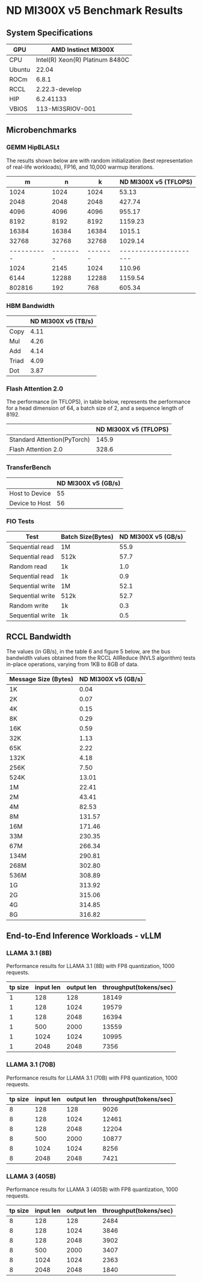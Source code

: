 
# ND MI300X v5 Benchmark Results

## System Specifications

| GPU           | AMD Instinct MI300X |
|---------------|-------------------|
| CPU           | Intel(R) Xeon(R) Platinum 8480C |
| Ubuntu        |   22.04  |
| ROCm        |   6.8.1  |
| RCCL  | 2.22.3-develop |
| HIP | 6.2.41133 |
| VBIOS  | 113-MI3SRIOV-001 |


## Microbenchmarks
### GEMM HipBLASLt  

The results shown below are with random initialization (best representation of real-life workloads), FP16, and 10,000 warmup iterations.

| m           | n         | k        | ND MI300X v5 (TFLOPS)    | 
| ----------- | --------- | -------- | ---------------------- |  
| 1024        | 1024      | 1024     | 53.13                   |  
| 2048        | 2048      | 2048     |  427.74           |  
| 4096        | 4096      | 4096     |  955.17                |  
| 8192        | 8192      | 8192     |  1159.23               |  
| 16384       | 16384     | 16384    |  1015.1               |  
| 32768       | 32768     | 32768    |  1029.14               | 
| \---------- | \-------- | \------- | \--------------------- |  
| 1024        | 2145      | 1024     |   110.96                 |  
| 6144        | 12288     | 12288    |   1159.54             |  
| 802816      | 192       | 768      |    605.34               |  

### HBM Bandwidth

|       | ND MI300X v5 (TB/s) | 
| ----- | ----------------- |  
| Copy  | 4.11              |  
| Mul   | 4.26              |  
| Add   | 4.14              |  
| Triad | 4.09              |  
| Dot   | 3.87              |  


### Flash Attention 2.0

The performance (in TFLOPS), in table below, represents the performance for a head dimension of 64, a batch size of 2, and a sequence length of 8192.

|       | ND MI300X v5 (TFLOPS) | 
| ----- | ----------------- |  
| Standard Attention(PyTorch)  | 145.9   |  
| Flash Attention 2.0   | 328.6  |

### TransferBench

|                       | ND MI300X v5 (GB/s) |  
| --------------------- | ----------------- |  
| Host to Device        | 55                |  
| Device to Host        | 56                |  


### FIO Tests

| Test             | Batch Size(Bytes) | ND MI300X v5 (GB/s) |  
| ---------------- | ----------------- | ----------------- |  
| Sequential read  | 1M                | 55.9              |  
| Sequential read  | 512k              | 57.7              |  
| Random read      | 1k                | 1.0              |  
| Sequential read  | 1k                | 0.9              |  
| Sequential write | 1M                | 52.1              |  
| Sequential write | 512k              | 52.7              |  
| Random write     | 1k                | 0.3              |  
| Sequential write | 1k                | 0.5             |  


## RCCL Bandwidth

The values (in GB/s), in the table 6 and figure 5 below, are the bus bandwidth values obtained from the RCCL AllReduce (NVLS algorithm) tests in-place operations, varying from 1KB to 8GB of data.

| Message Size (Bytes) | ND MI300X v5 (GB/s) |  
| -------------------- | ----------------- |  
| 1K                   | 0.04              |  
| 2K                   | 0.07              | 
| 4K                   | 0.15              |  
| 8K                   | 0.29              |  
| 16K                  | 0.59              |  
| 32K                  | 1.13             |  
| 65K                  | 2.22              |  
| 132K                 | 4.18              |  
| 256K                 | 7.50             |  
| 524K                 | 13.01             |  
| 1M                   | 22.41             |  
| 2M                   | 43.41             |  
| 4M                   | 82.53            |  
| 8M                   | 131.57            |  
| 16M                  | 171.46            |  
| 33M                  | 230.35            |  
| 67M                  | 266.34            |  
| 134M                 | 290.81            |  
| 268M                 | 302.80            |  
| 536M                 | 308.89            |  
| 1G                   | 313.92           |  
| 2G                   | 315.06            |  
| 4G                   | 314.85            |  
| 8G                   | 316.82            |  

## End-to-End Inference Workloads - vLLM

### LLAMA 3.1 (8B) 

Performance results for LLAMA 3.1 (8B) with FP8 quantization, 1000 requests.

| tp size | input len | output len | throughput(tokens/sec) |
|---------|-----------|------------|------------------------|
| 1       | 128       | 128        | 18149                  |
| 1       | 128       | 1024       | 19579                |
| 1       | 128       | 2048       | 16394                |
| 1       | 500       | 2000       | 13559                 |
| 1       | 1024      | 1024       | 10995                 |
| 1       | 2048      | 2048       | 7356                  |

### LLAMA 3.1 (70B) 

Performance results for LLAMA 3.1 (70B) with FP8 quantization, 1000 requests.

| tp size | input len | output len | throughput(tokens/sec) |
|---------|-----------|------------|------------------------|
| 8       | 128       | 128        | 9026                  |
| 8       | 128       | 1024       | 12461                  |
| 8       | 128       | 2048       | 12204                  |
| 8       | 500       | 2000       | 10877                  |
| 8       | 1024      | 1024       | 8256                   |
| 8       | 2048      | 2048       | 7421                   |

### LLAMA 3 (405B) 

Performance results for LLAMA 3 (405B) with FP8 quantization, 1000 requests.

| tp size | input len | output len | throughput(tokens/sec) |
|---------|-----------|------------|------------------------|
| 8       | 128       | 128        | 2484                   |
| 8       | 128       | 1024       | 3846                   |
| 8       | 128       | 2048       | 3902                   |
| 8       | 500       | 2000       | 3407                  |
| 8       | 1024      | 1024       | 2363                   |
| 8       | 2048      | 2048       | 1840                  |
